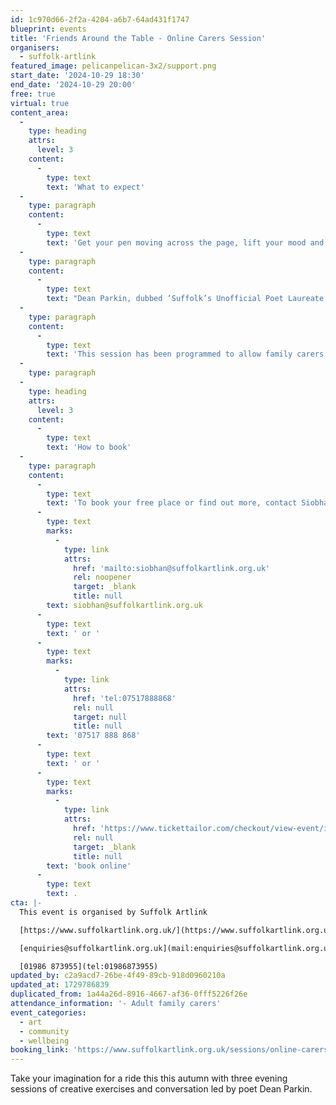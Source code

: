 ```yaml
---
id: 1c970d66-2f2a-4204-a6b7-64ad431f1747
blueprint: events
title: 'Friends Around the Table - Online Carers Session'
organisers:
  - suffolk-artlink
featured_image: pelicanpelican-3x2/support.png
start_date: '2024-10-29 18:30'
end_date: '2024-10-29 20:00'
free: true
virtual: true
content_area:
  -
    type: heading
    attrs:
      level: 3
    content:
      -
        type: text
        text: 'What to expect'
  -
    type: paragraph
    content:
      -
        type: text
        text: 'Get your pen moving across the page, lift your mood and catch words and stories to make you smile. Join up for all three sessions or why not try one?'
  -
    type: paragraph
    content:
      -
        type: text
        text: "Dean Parkin, dubbed ‘Suffolk’s Unofficial Poet Laureate’, is a friendly poet and inventive workshop leader who works\_with all ages from primary children to the over nineties."
  -
    type: paragraph
    content:
      -
        type: text
        text: 'This session has been programmed to allow family carers time to be creative in their own home and take away ideas for creative exercises to use beyond the session. This session will take place on Zoom is free to attend but places are limited.'
  -
    type: paragraph
  -
    type: heading
    attrs:
      level: 3
    content:
      -
        type: text
        text: 'How to book'
  -
    type: paragraph
    content:
      -
        type: text
        text: 'To book your free place or find out more, contact Siobhan on '
      -
        type: text
        marks:
          -
            type: link
            attrs:
              href: 'mailto:siobhan@suffolkartlink.org.uk'
              rel: noopener
              target: _blank
              title: null
        text: siobhan@suffolkartlink.org.uk
      -
        type: text
        text: ' or '
      -
        type: text
        marks:
          -
            type: link
            attrs:
              href: 'tel:07517888868'
              rel: null
              target: null
              title: null
        text: '07517 888 868'
      -
        type: text
        text: ' or '
      -
        type: text
        marks:
          -
            type: link
            attrs:
              href: 'https://www.tickettailor.com/checkout/view-event/id/4536049/chk/8456/?modal_widget=true&widget=true'
              rel: null
              target: _blank
              title: null
        text: 'book online'
      -
        type: text
        text: .
cta: |-
  This event is organised by Suffolk Artlink

  [https://www.suffolkartlink.org.uk/](https://www.suffolkartlink.org.uk/) 

  [enquiries@suffolkartlink.org.uk](mail:enquiries@suffolkartlink.org.uk)

  [01986 873955](tel:01986873955)
updated_by: c2a9acd7-26be-4f49-89cb-918d0960210a
updated_at: 1729786839
duplicated_from: 1a44a26d-8916-4667-af36-0fff5226f26e
attendance_information: '- Adult family carers'
event_categories:
  - art
  - community
  - wellbeing
booking_link: 'https://www.suffolkartlink.org.uk/sessions/online-carers-session-1/'
---
```

Take your imagination for a ride this this autumn with three evening sessions of creative exercises and conversation led by poet Dean Parkin.